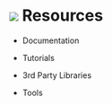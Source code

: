 # ![](https://ga-dash.s3.amazonaws.com/production/assets/logo-9f88ae6c9c3871690e33280fcf557f33.png) Resources


- Documentation


- Tutorials


- 3rd Party Libraries


- Tools

